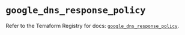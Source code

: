# `google_dns_response_policy`

Refer to the Terraform Registry for docs: [`google_dns_response_policy`](https://registry.terraform.io/providers/hashicorp/google/6.22.0/docs/resources/dns_response_policy).

